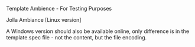 Template Ambience - For Testing Purposes

Jolla Ambiance [Linux version]

A Windows version should also be available online, only difference is in the template.spec file - not the content, but the file encoding.
